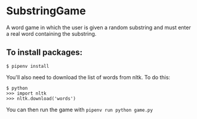 # SubstringGame
A word game in which the user is given a random substring and must enter
a real word containing the substring.

## To install packages:
`$ pipenv install`

You'll also need to download the list of words from nltk. To do this:
```
$ python
>>> import nltk
>>> nltk.download('words')
```

You can then run the game with 
`pipenv run python game.py`


